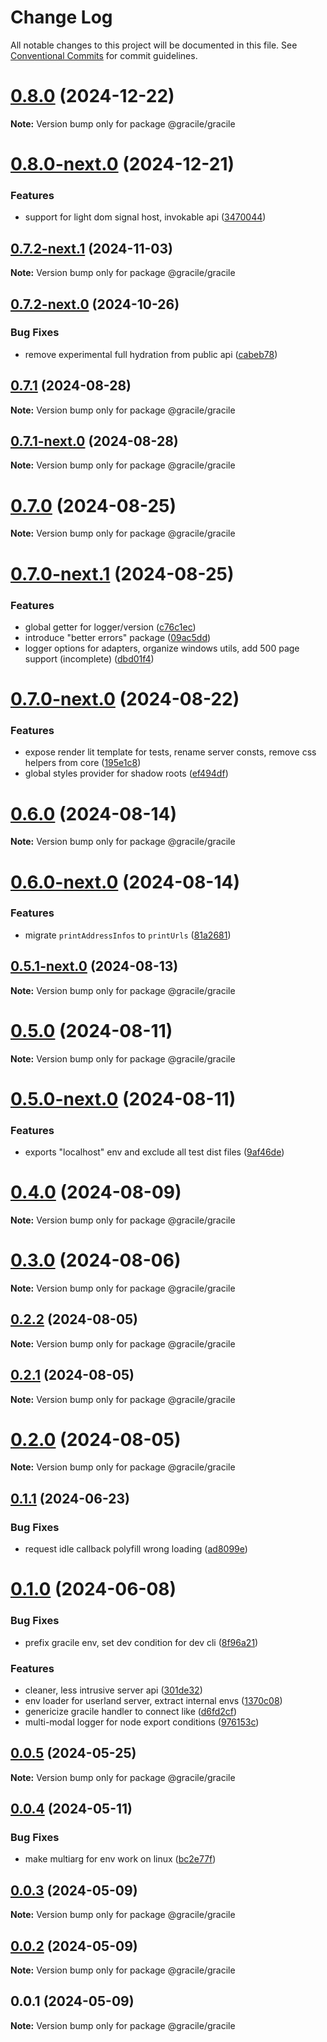 # Change Log

All notable changes to this project will be documented in this file.
See [Conventional Commits](https://conventionalcommits.org) for commit guidelines.

# [0.8.0](https://github.com/gracile-web/gracile/compare/@gracile/gracile@0.8.0-next.0...@gracile/gracile@0.8.0) (2024-12-22)

**Note:** Version bump only for package @gracile/gracile

# [0.8.0-next.0](https://github.com/gracile-web/gracile/compare/@gracile/gracile@0.7.2-next.1...@gracile/gracile@0.8.0-next.0) (2024-12-21)

### Features

* support for light dom signal host, invokable api ([3470044](https://github.com/gracile-web/gracile/commit/34700449a5a6eff8509e03f3b7100121ab7c2a83))

## [0.7.2-next.1](https://github.com/gracile-web/gracile/compare/@gracile/gracile@0.7.2-next.0...@gracile/gracile@0.7.2-next.1) (2024-11-03)

**Note:** Version bump only for package @gracile/gracile

## [0.7.2-next.0](https://github.com/gracile-web/gracile/compare/@gracile/gracile@0.7.1...@gracile/gracile@0.7.2-next.0) (2024-10-26)

### Bug Fixes

* remove experimental full hydration from public api ([cabeb78](https://github.com/gracile-web/gracile/commit/cabeb787f439520cfa86c1453ae3bd20406af18a))

## [0.7.1](https://github.com/gracile-web/gracile/compare/@gracile/gracile@0.7.1-next.0...@gracile/gracile@0.7.1) (2024-08-28)

**Note:** Version bump only for package @gracile/gracile

## [0.7.1-next.0](https://github.com/gracile-web/gracile/compare/@gracile/gracile@0.7.0...@gracile/gracile@0.7.1-next.0) (2024-08-28)

**Note:** Version bump only for package @gracile/gracile

# [0.7.0](https://github.com/gracile-web/gracile/compare/@gracile/gracile@0.7.0-next.1...@gracile/gracile@0.7.0) (2024-08-25)

**Note:** Version bump only for package @gracile/gracile

# [0.7.0-next.1](https://github.com/gracile-web/gracile/compare/@gracile/gracile@0.7.0-next.0...@gracile/gracile@0.7.0-next.1) (2024-08-25)

### Features

* global getter for logger/version ([c76c1ec](https://github.com/gracile-web/gracile/commit/c76c1ec1e5b6104ef5c40695768e84af5167baf9))
* introduce "better errors" package ([09ac5dd](https://github.com/gracile-web/gracile/commit/09ac5dd2d011a84716b2a53a4df996360cad6dee))
* logger options for adapters, organize windows utils, add 500 page support (incomplete) ([dbd01f4](https://github.com/gracile-web/gracile/commit/dbd01f4512fee435de0e28ecdd7bc3e8eb2628c4))

# [0.7.0-next.0](https://github.com/gracile-web/gracile/compare/@gracile/gracile@0.6.0...@gracile/gracile@0.7.0-next.0) (2024-08-22)

### Features

* expose render lit template for tests, rename server consts, remove css helpers from core ([195e1c8](https://github.com/gracile-web/gracile/commit/195e1c86f05b182706e2970b6ade021668ec1d17))
* global styles provider for shadow roots ([ef494df](https://github.com/gracile-web/gracile/commit/ef494df2b9351adebc470de585e8ccc594d8d579))

# [0.6.0](https://github.com/gracile-web/gracile/compare/@gracile/gracile@0.6.0-next.0...@gracile/gracile@0.6.0) (2024-08-14)

**Note:** Version bump only for package @gracile/gracile

# [0.6.0-next.0](https://github.com/gracile-web/gracile/compare/@gracile/gracile@0.5.1-next.0...@gracile/gracile@0.6.0-next.0) (2024-08-14)

### Features

* migrate `printAddressInfos` to `printUrls` ([81a2681](https://github.com/gracile-web/gracile/commit/81a26811fcc0c87b034788fa43ebb21e81987547))

## [0.5.1-next.0](https://github.com/gracile-web/gracile/compare/@gracile/gracile@0.5.0...@gracile/gracile@0.5.1-next.0) (2024-08-13)

**Note:** Version bump only for package @gracile/gracile

# [0.5.0](https://github.com/gracile-web/gracile/compare/@gracile/gracile@0.5.0-next.0...@gracile/gracile@0.5.0) (2024-08-11)

**Note:** Version bump only for package @gracile/gracile

# [0.5.0-next.0](https://github.com/gracile-web/gracile/compare/@gracile/gracile@0.4.0...@gracile/gracile@0.5.0-next.0) (2024-08-11)

### Features

* exports "localhost" env and exclude all test dist files ([9af46de](https://github.com/gracile-web/gracile/commit/9af46de74c613d5a21f4b816f1b0b250b37aaee0))

# [0.4.0](https://github.com/gracile-web/gracile/compare/@gracile/gracile@0.4.0-next.0...@gracile/gracile@0.4.0) (2024-08-09)

**Note:** Version bump only for package @gracile/gracile

# [0.3.0](https://github.com/gracile-web/gracile/compare/@gracile/gracile@0.3.0-next.0...@gracile/gracile@0.3.0) (2024-08-06)

**Note:** Version bump only for package @gracile/gracile

## [0.2.2](https://github.com/gracile-web/gracile/compare/@gracile/gracile@0.2.2-next.0...@gracile/gracile@0.2.2) (2024-08-05)

**Note:** Version bump only for package @gracile/gracile

## [0.2.1](https://github.com/gracile-web/gracile/compare/@gracile/gracile@0.2.0-next.6...@gracile/gracile@0.2.1) (2024-08-05)

**Note:** Version bump only for package @gracile/gracile

# [0.2.0](https://github.com/gracile-web/gracile/compare/@gracile/gracile@0.2.0-next.6...@gracile/gracile@0.2.0) (2024-08-05)

**Note:** Version bump only for package @gracile/gracile

## [0.1.1](https://github.com/gracile-web/gracile/compare/@gracile/gracile@0.1.0...@gracile/gracile@0.1.1) (2024-06-23)

### Bug Fixes

* request idle callback polyfill wrong loading ([ad8099e](https://github.com/gracile-web/gracile/commit/ad8099e8d26d9ee80c18389c1d0ec9b2c8b9db29))

# [0.1.0](https://github.com/gracile-web/gracile/compare/@gracile/gracile@0.0.5...@gracile/gracile@0.1.0) (2024-06-08)

### Bug Fixes

* prefix gracile env, set dev condition for dev cli ([8f96a21](https://github.com/gracile-web/gracile/commit/8f96a2175c6d554a9e21126bdb023248a40c5647))

### Features

* cleaner, less intrusive server api ([301de32](https://github.com/gracile-web/gracile/commit/301de329f0ae91efee471a2db94cfe4baa5fc57a))
* env loader for userland server, extract internal envs ([1370c08](https://github.com/gracile-web/gracile/commit/1370c08c0cabd9416f741f7eb93fc15f4906432e))
* genericize gracile handler to connect like ([d6fd2cf](https://github.com/gracile-web/gracile/commit/d6fd2cfbd9d2e22aa99e9b4cc8763ed099e1643e))
* multi-modal logger for node export conditions ([976153c](https://github.com/gracile-web/gracile/commit/976153cbc44031fa8d67c963d6b38d5e96fec7ee))

## [0.0.5](https://github.com/gracile-web/gracile/compare/@gracile/gracile@0.0.4...@gracile/gracile@0.0.5) (2024-05-25)

**Note:** Version bump only for package @gracile/gracile

## [0.0.4](https://github.com/gracile-web/gracile/compare/@gracile/gracile@0.0.3...@gracile/gracile@0.0.4) (2024-05-11)

### Bug Fixes

* make multiarg for env work on linux ([bc2e77f](https://github.com/gracile-web/gracile/commit/bc2e77f08bab47a65770335cdd96fd952811d901))

## [0.0.3](https://github.com/gracile-web/gracile/compare/@gracile/gracile@0.0.2...@gracile/gracile@0.0.3) (2024-05-09)

**Note:** Version bump only for package @gracile/gracile

## [0.0.2](https://github.com/gracile-web/gracile/compare/@gracile/gracile@0.0.1...@gracile/gracile@0.0.2) (2024-05-09)

**Note:** Version bump only for package @gracile/gracile

## 0.0.1 (2024-05-09)

**Note:** Version bump only for package @gracile/gracile

